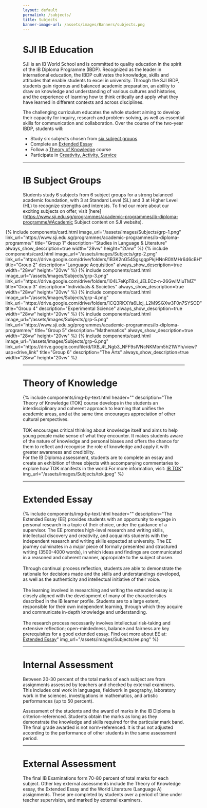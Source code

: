 ```yaml
---
layout: default
permalink: /subjects/
title: Subjects
banner-image-url: /assets/images/Banners/subjects.png
---
```


<style>
    .flex-container {
        display: flex;
        gap: 1vw;
        margin: auto;
        flex-wrap: wrap;
        justify-content: center;
    }
</style>

# SJI IB Education

SJI is an IB World School and is committed to quality education in the spirit of the IB Diploma Programme (IBDP). Recognized as the leader in international education, the IBDP cultivates the knowledge, skills and attitudes that enable students to excel in university. Through the SJI IBDP, students gain rigorous and balanced academic preparation, an ability to draw on knowledge and understanding of various cultures and histories, and the experience of learning how to think critically and apply what they have learned in different contexts and across disciplines.

The challenging curriculum educates the whole student aiming to develop their capacity for inquiry, research and problem-solving, as well as essential skills for communication and collaboration. Over the course of the two-year IBDP, students will:
- Study six subjects chosen from [six subject groups](https://www.sji.edu.sg/programmes/academic-programmes/ib-diploma-programme/#6subjectgroups)
- Complete an [Extended Essay](https://www.sji.edu.sg/programmes/academic-programmes/ib-diploma-programme/#EE)
- Follow a [Theory of Knowledge](https://www.sji.edu.sg/programmes/academic-programmes/ib-diploma-programme/#EE) course
- Participate in [Creativity, Activity, Service](https://www.sji.edu.sg/programmes/academic-programmes/ib-diploma-programme/#CAS)

---

# IB Subject Groups

Students study 6 subjects from 6 subject groups for a strong balanced academic foundation, with 3 at Standard Level (SL) and 3 at Higher Level (HL) to recognize strengths and interests. To find our more about our exciting subjects on offer, visit [here](https://www.sji.edu.sg/programmes/academic-programmes/ib-diploma-programme/#Academic Subject content on SJI website).

<div id="vision-mission-motto" class="flex-container">
  {% include components/card.html
    image_url="/assets/images/Subjects/grp-1.png"
    link_url="https://www.sji.edu.sg/programmes/academic-programmes/ib-diploma-programme/"
    title="Group 1"
    description="Studies in Language & Literature"
    always_show_description=true
    width="28vw"
    height="20vw"
  %}
  {% include components/card.html
    image_url="/assets/images/Subjects/grp-2.png"
    link_url="https://drive.google.com/drive/folders/1B3K2nG54SgsgqpPkjHNnR0XMHr646cBH"
    title="Group 2"
    description="Language Acquisition"
    always_show_description=true
    width="28vw"
    height="20vw"
  %}
  {% include components/card.html
    image_url="/assets/images/Subjects/grp-3.png"
    link_url="https://drive.google.com/drive/folders/104L7eKpTBxi_JELECz-n-26GwIMiuTMZ"
    title="Group 3"
    description="Individuals & Societies"
    always_show_description=true
    width="28vw"
    height="20vw"
  %}
  {% include components/card.html
    image_url="/assets/images/Subjects/grp-4.png"
    link_url="https://drive.google.com/drive/folders/1CQ3RKXYa6Llcj_L2M9SGXw3F0n7SYSOD"
    title="Group 4"
    description="Experimental Science"
    always_show_description=true
    width="28vw"
    height="20vw"
  %}
  {% include components/card.html
    image_url="/assets/images/Subjects/grp-5.png"
    link_url="https://www.sji.edu.sg/programmes/academic-programmes/ib-diploma-programme/"
    title="Group 5"
    description="Mathematics"
    always_show_description=true
    width="28vw"
    height="20vw"
  %}
  {% include components/card.html
    image_url="/assets/images/Subjects/grp-6.png"
    link_url="https://drive.google.com/file/d/1XB_4t_Ngb3_NFF9sIVNcNKMbm5h21WYh/view?usp=drive_link"
    title="Group 6"
    description="The Arts"
    always_show_description=true
    width="28vw"
    height="20vw"
  %}
</div>

---

# Theory of Knowledge

{% include components/img-by-text.html
   header=""
   description="The Theory of Knowledge (TOK) course develops in the students an interdisciplinary and coherent approach to learning that unifies the academic areas, and at the same time encourages appreciation of other cultural perspectives.<br><br>TOK encourages critical thinking about knowledge itself and aims to help young people make sense of what they encounter. It makes students aware of the nature of knowledge and personal biases and offers the chance for them to reflect and recognise the role of knowledge and apply it with greater awareness and credibility.<br>For the IB Diploma assessment, students are to complete an essay and create an exhibition of three objects with accompanying commentaries to explore how TOK manifests in the world.For more information, visit: <a href='https://drive.google.com/file/d/1qK-1IEGRxo9WgkFtQSc8OR7NefLBjAIL/view?usp=drive_link'>IB TOK</a>"
   img_url="/assets/images/Subjects/tok.jpeg"
%}

---

# Extended Essay

{% include components/img-by-text.html
   header=""
   description="The Extended Essay (EE) provides students with an opportunity to engage in personal research in a topic of their choice, under the guidance of a supervisor. The EE promotes high-level research and writing skills, intellectual discovery and creativity, and acquaints students with the independent research and writing skills expected at university. The EE journey culminates in a major piece of formally presented and structured writing (3500-4000 words), in which ideas and findings are communicated in a reasoned and coherent manner, appropriate to the subject chosen.<br><br> Through continual process reflection, students are able to demonstrate the rationale for decisions made and the skills and understandings developed, as well as the authenticity and intellectual initiative of their voice.<br><br> The learning involved in researching and writing the extended essay is closely aligned with the development of many of the characteristics described in the IB learner profile. Students are to a large extent, responsible for their own independent learning, through which they acquire and communicate in-depth knowledge and understanding.<br><br> The research process necessarily involves intellectual risk-taking and extensive reflection; open-mindedness, balance and fairness are key prerequisites for a good extended essay. Find out more about EE at: <a href='https://drive.google.com/file/d/180CW55KI1FYCXB5HjH1YHpFESTP4O0Uh/view?usp=drive_link'>Extended Essay</a>"
   img_url="/assets/images/Subjects/ee.png"
%}

---

# Internal Assessment

Between 20-30 percent of the total marks of each subject are from assignments assessed by teachers and checked by external examiners. This includes oral work in languages, fieldwork in geography, laboratory work in the sciences, investigations in mathematics, and artistic performances (up to 50 percent).

Assessment of the students and the award of marks in the IB Diploma is criterion-referenced. Students obtain the marks as long as they demonstrate the knowledge and skills required for the particular mark band. The final grade awarded is not norm-referenced. It is thus not adjusted according to the performance of other students in the same assessment period.

---

# External Assessment

The final IB Examinations form 70-80 percent of total marks for each subject. Other key external assessments include the Theory of Knowledge essay, the Extended Essay and the World Literature (Language A) assignments. These are completed by students over a period of time under teacher supervision, and marked by external examiners.